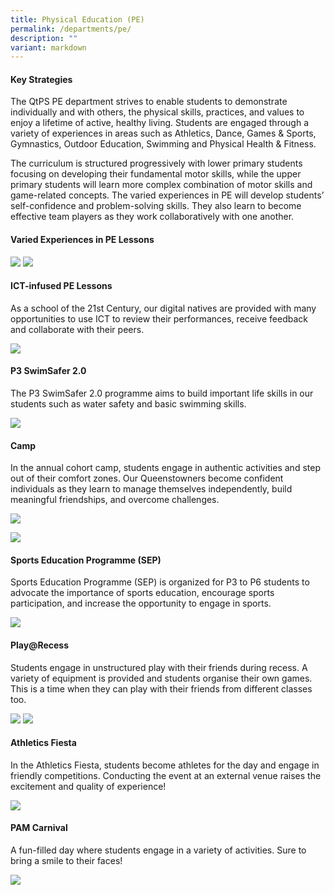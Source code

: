 ```yaml
---
title: Physical Education (PE)
permalink: /departments/pe/
description: ""
variant: markdown
---
```

#### **Key Strategies**
The QtPS PE department strives to enable students to demonstrate individually and with others, the physical skills, practices, and values to enjoy a lifetime of active, healthy living. Students are engaged through a variety of experiences in areas such as Athletics, Dance, Games &amp; Sports, Gymnastics, Outdoor Education, Swimming and Physical Health &amp; Fitness.

The curriculum is structured progressively with lower primary students focusing on developing their fundamental motor skills, while the upper primary students will learn more complex combination of motor skills and game-related concepts. The varied experiences in PE will develop students’ self-confidence and problem-solving skills. They also learn to become effective team players as they work collaboratively with one another.

#### **Varied Experiences in PE Lessons**

![](/images/PE%201.jpg)
![](/images/PE%202.jpg)

#### **ICT-infused PE Lessons**
As a school of the 21st Century, our digital natives are provided with many opportunities to use ICT to review their performances, receive feedback and collaborate with their peers.

![](/images/PE%203.jpg)

#### **P3 SwimSafer 2.0**
The P3 SwimSafer 2.0 programme aims to build important life skills in our students such as water safety and basic swimming skills.

![](/images/PE%204.jpg)

#### **Camp**
In the annual cohort camp, students engage in authentic activities and step out of their comfort zones. Our Queenstowners become confident individuals as they learn to manage themselves independently, build meaningful friendships, and overcome challenges.

![](/images/PE%205.jpg)

![](/images/PE%206.jpg)

#### **Sports Education Programme (SEP)**
Sports Education Programme (SEP) is organized for P3 to P6 students to advocate the importance of sports education, encourage sports participation, and increase the opportunity to engage in sports.

![](/images/PE%207.jpg)

#### **Play@Recess**
Students engage in unstructured play with their friends during recess. A variety of equipment is provided and students organise their own games.&nbsp; This is a time when they can play with their friends from different classes too.

![](/images/PE%208.png)
![](/images/PE%209.png)

#### **Athletics Fiesta**
In the Athletics Fiesta, students become athletes for the day and engage in friendly competitions. Conducting the event at an external venue raises the excitement and quality of experience!

![](/images/PE%2010.jpg)

#### **PAM Carnival**
A fun-filled day where students engage in a variety of activities. Sure to bring a smile to their faces!

![](/images/PE%2011.jpg)